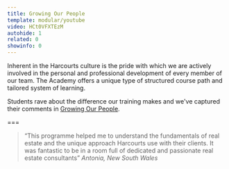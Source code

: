 ```yaml
---
title: Growing Our People
template: modular/youtube
video: HCt0VFXTEzM
autohide: 1
related: 0
showinfo: 0
---
```


Inherent in the Harcourts culture is the pride with which we are actively involved in the personal and professional development of every member of our team. The Academy offers a unique type of structured course path and tailored system of learning.

Students rave about the difference our training makes and we've captured their comments in [Growing Our People](Harcourts_Academy_Growing_Our_People.pdf). 

===

> “This programme helped me to understand the fundamentals of real estate and the unique approach Harcourts use with their clients. It was fantastic to be in a room full of dedicated and passionate real estate consultants”
> <cite>Antonia, New South Wales</cite>